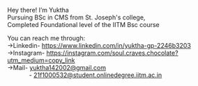 
Hey there! I’m Yuktha<br/>
Pursuing BSc in CMS from St. Joseph's college,<br/>
Completed Foundational level of the IITM Bsc course<br/>

You can reach me through:<br/>
->Linkedin- https://www.linkedin.com/in/yuktha-gp-2246b3203<br/>
->Instagram- https://instagram.com/soul.craves.chocolate?utm_medium=copy_link<br/>
->Mail- yuktha142002@gmail.com <br/>
&emsp; &emsp; &emsp;- 21f1000532@student.onlinedegree.iitm.ac.in


<!---
iitmstudent2021/iitmstudent2021 is a ✨ special ✨ repository because its `README.md` (this file) appears on your GitHub profile.
You can click the Preview link to take a look at your changes.
--->
